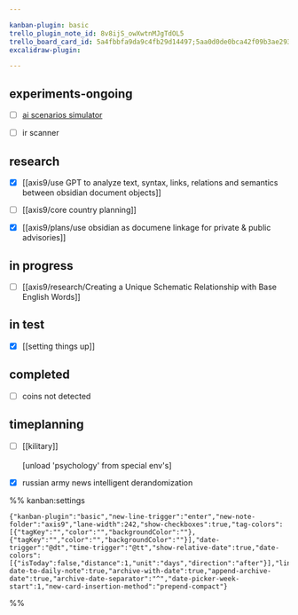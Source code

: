 ```yaml
---

kanban-plugin: basic
trello_plugin_note_id: 8v8ijS_owXwtnMJgTdOL5
trello_board_card_id: 5a4fbbfa9da9c4fb29d14497;5aa0d0de0bca42f09b3ae293
excalidraw-plugin: 

---
```


## experiments-ongoing

- [ ] [ai scenarios simulator](../inprogress/ai%20scenarios%20simulator.md)
- [ ] ir scanner


## research

- [x] [[axis9/use GPT to analyze text, syntax, links, relations and semantics between obsidian document objects]]
- [ ] [[axis9/core  country planning]]
- [x] [[axis9/plans/use obsidian as documene linkage for  private & public advisories]]


## in progress

- [ ] [[axis9/research/Creating a Unique Schematic Relationship with Base English Words]]


## in test

- [x] [[setting things up]]


## completed

- [ ] coins not detected


## timeplanning

- [ ] [[kilitary]] <br><br>[unload 'psychology' from special env's]
- [x] russian army news intelligent derandomization




%% kanban:settings
```
{"kanban-plugin":"basic","new-line-trigger":"enter","new-note-folder":"axis9","lane-width":242,"show-checkboxes":true,"tag-colors":[{"tagKey":"","color":"","backgroundColor":""},{"tagKey":"","color":"","backgroundColor":""}],"date-trigger":"@dt","time-trigger":"@tt","show-relative-date":true,"date-colors":[{"isToday":false,"distance":1,"unit":"days","direction":"after"}],"link-date-to-daily-note":true,"archive-with-date":true,"append-archive-date":true,"archive-date-separator":"^","date-picker-week-start":1,"new-card-insertion-method":"prepend-compact"}
```
%%
<!-- FE69B65E -->